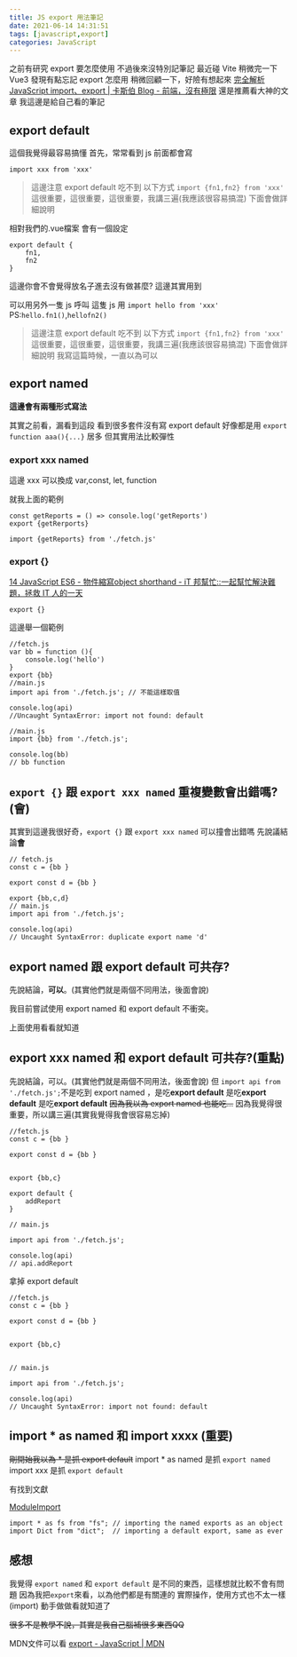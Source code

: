 ```yaml
---
title: JS export 用法筆記
date: 2021-06-14 14:31:51
tags: [javascript,export]
categories: JavaScript
---
```


之前有研究 export 要怎麼使用
不過後來沒特別記筆記
最近碰 Vite 稍微完一下 Vue3
發現有點忘記 export 怎麼用
稍微回顧一下，好險有想起來
[完全解析 JavaScript import、export | 卡斯伯 Blog - 前端，沒有極限](https://wcc723.github.io/development/2020/03/25/import-export/)
還是推薦看大神的文章
我這邊是給自己看的筆記



<!--more-->

## export default

這個我覺得最容易搞懂
首先，常常看到 js 前面都會寫 

`import xxx from 'xxx'`

>  這邊注意 export default 吃不到 以下方式
> `import {fn1,fn2} from 'xxx'`
> 這很重要，這很重要，這很重要，我講三遍(我應該很容易搞混)
> 下面會做詳細說明

相對我們的.vue檔案
會有一個設定
```javascript=
export default {
    fn1,
    fn2
}
```
這邊你會不會覺得放名子進去沒有做甚麼?
這邊其實用到

可以用另外一隻 js 呼叫 這隻 js
用
`import hello from 'xxx'`
PS:`hello.fn1()`,`hellofn2()` 

>  這邊注意 export default 吃不到 以下方式
> `import {fn1,fn2} from 'xxx'`
> 這很重要，這很重要，這很重要，我講三遍(我應該很容易搞混)
> 下面會做詳細說明
> 我寫這篇時候，一直以為可以

## export named

**這邊會有兩種形式寫法**

其實之前看，漏看到這段
看到很多套件沒有寫 export default
好像都是用 `export function aaa(){...}` 居多
但其實用法比較彈性

### export xxx named

這邊 xxx 可以換成 var,const, let, function 

就我上面的範例

```javascript=
const getReports = () => console.log('getReports')
export {getRerports}
```

```javascript=
import {getReports} from './fetch.js'
```

### export {}

[14 JavaScript ES6 - 物件縮寫object shorthand - iT 邦幫忙::一起幫忙解決難題，拯救 IT 人的一天](https://ithelp.ithome.com.tw/articles/10206415)

```
export {}
```

這邊舉一個範例

```javascript=
//fetch.js
var bb = function (){
    console.log('hello')
}
export {bb}
//main.js 
import api from './fetch.js'; // 不能這樣取值

console.log(api)
//Uncaught SyntaxError: import not found: default

//main.js
import {bb} from './fetch.js';

console.log(bb)
// bb function 
```

## `export {}` 跟 `export xxx named` 重複變數會出錯嗎?(會)

其實到這邊我很好奇，`export {}` 跟 `export xxx named` 可以撞會出錯嗎
先說議結論**會**

```javascript=
// fetch.js
const c = {bb }

export const d = {bb }

export {bb,c,d}
// main.js
import api from './fetch.js';

console.log(api)
// Uncaught SyntaxError: duplicate export name 'd'
```

## export named 跟 export default 可共存?

先說結論，**可以**。(其實他們就是兩個不同用法，後面會說)

我目前嘗試使用 export named 和 export default 不衝突。

上面使用看看就知道

## export xxx named 和 export default 可共存?(重點)

先說結論，可以。(其實他們就是兩個不同用法，後面會說)
但 `import api from './fetch.js';`不是吃到 export named ，是吃**export default**
是吃**export default**
是吃**export default**
~~因為我以為 export named 也能吃...~~
因為我覺得很重要，所以講三遍(其實我覺得我會很容易忘掉)

```javascript=
//fetch.js
const c = {bb }

export const d = {bb }


export {bb,c}

export default {
    addReport
}

// main.js

import api from './fetch.js';

console.log(api)
// api.addReport
```

拿掉 export default 

```javascript=
//fetch.js
const c = {bb }

export const d = {bb }


export {bb,c}


// main.js

import api from './fetch.js';

console.log(api)
// Uncaught SyntaxError: import not found: default
```

## import * as named 和 import xxxx (重要)

~~剛開始我以為 * 是抓 export default~~
import * as named 是抓 `export named`
import xxx 是抓 `export default`

有找到文獻

[ModuleImport](https://esdiscuss.org/topic/moduleimport)

```javascript=
import * as fs from "fs"; // importing the named exports as an object
import Dict from "dict";  // importing a default export, same as ever

```

## 感想

我覺得 `export named` 和 `export default` 是不同的東西，這樣想就比較不會有問題
因為我把`export`來看，以為他們都是有關連的
實際操作，使用方式也不太一樣(import)
動手做做看就知道了

~~很多不是教學不說，其實是我自己腦補很多東西QQ~~

MDN文件可以看
[export - JavaScript | MDN](https://developer.mozilla.org/en-US/docs/Web/JavaScript/Reference/Statements/export)



